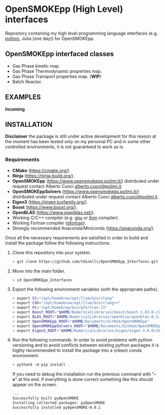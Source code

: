 # OpenSMOKEpp (High Level) interfaces

Repository containing my high level programming language interfaces (e.g. [python](source/python), Julia (one day)) for OpenSMOKEpp.

## OpenSMOKEpp interfaced classes

- Gas Phase kinetic map.
- Gas Phase Thermodynamic properties map.
- Gas Phase Transport properties map. (**WIP**)
- Batch Reactor.

## EXAMPLES
**Incoming**

## INSTALLATION

**Disclaimer** the package is still under active development for this reason at the moment has been
tested only on my personal PC and in some other controlled environments, it is not guaranteed to
work as is.

### Requirements
- **CMake** (https://cmake.org/).
- **Ninja** (https://ninja-build.org/).
- **OpenSMOKEpp** (https://www.opensmokepp.polimi.it/) distributed under request contact Alberto Cuoci <alberto.cuoci@polimi.it>.
- **OpenSMOKEppSolvers** (https://www.opensmokepp.polimi.it/) distributed under request contact Alberto Cuoci <alberto.cuoci@polimi.it>.
- **Eigen3** (https://eigen.tuxfamily.org/).
- **Boost** (https://www.boost.org/).
- **OpenBLAS** (https://www.openblas.net/).
- Working C/C++ compiler (e.g. [gnu](https://gcc.gnu.org/) or [llvm](https://llvm.org/) compiler).
- Working Fortran compiler ([gfortran](https://gcc.gnu.org/wiki/GFortran)).
- Strongly recommended Anaconda/Miniconda (https://anaconda.org/).

Once all the necessary requirements are satisfied in order to build and install the package follow the following instructions:

1. Clone this repository into your system.
    ```bash
    > git clone https://github.com/tdinelli/OpenSMOKEpp_Interfaces.git --depth=1
    ```
2. Move into the main folder.
    ```bash
    > cd OpenSMOKEpp_Interfaces
    ```
3. Export the following environment variables (with the appropriate paths).
    ```bash
    > export CC="/opt/homebrew/opt/llvm/bin/clang"
    > export CXX="/opt/homebrew/opt/llvm/bin/clang++"
    > export FC="/opt/homebrew/bin/gfortran-13"
    > export Boost_ROOT="$HOME/NumericalLibraries/boost/boost-1.83.0-clang-17.0.1"
    > export BLAS_ROOT="$HOME/NumericalLibraries/openblas/openblas-0.3.24-clang-17.0.3"
    > export OpenSMOKEpp_ROOT="$HOME/Documents/GitHub/OpenSMOKEpp"
    > export OpenSMOKEppSolvers_ROOT="$HOME/Documents/GitHub/OpenSMOKEppSolvers"
    > export Eigen3_ROOT="$HOME/NumericalLibraries/eigen/eigen-3.4.0/share/eigen3/cmake"
    ```
4. Run the following commands. In order to avoid problems with python versioning and to avoid conflicts between existing python packages it is highly recommended to install the package into a (clean) conda environment.
    ```bash
    > python3 -m pip install .
    ```
    If you need to debug the installation run the previous command with "**-v**" at the end. If everything is done correct something like this should appear on the screen.
    ```bash
    ...
    Successfully built pyOpenSMOKE
    Installing collected packages: pyOpenSMOKE
    Successfully installed pyOpenSMOKE-0.0.1
    ```
